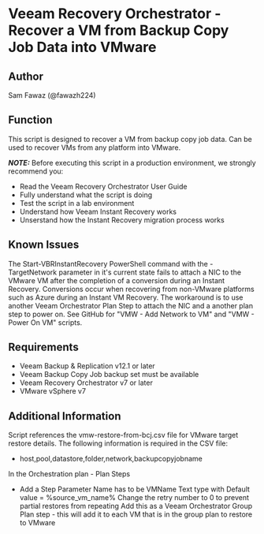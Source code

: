 # Veeam Recovery Orchestrator - Recover a VM from Backup Copy Job Data into VMware

## Author

Sam Fawaz (@fawazh224)

## Function

This script is designed to recover a VM from backup copy job data. Can be used to recover VMs from any platform into VMware.


***NOTE:*** Before executing this script in a production environment, we strongly recommend you:

* Read the Veeam Recovery Orchestrator User Guide
* Fully understand what the script is doing
* Test the script in a lab environment
* Understand how Veeam Instant Recovery works
* Unserstand how the Instant Recovery migration process works

## Known Issues

The Start-VBRInstantRecovery PowerShell command with the -TargetNetwork parameter in it's current state fails to attach a NIC to the VMware VM after the completion of a conversion during an Instant Recovery. Conversions occur when recovering from non-VMware platforms such as Azure during an Instant VM Recovery. The workaround is to use another Veeam Orchestrator Plan Step to attach the NIC and a another plan step to power on. See GitHub for "VMW - Add Network to VM" and "VMW - Power On VM" scripts.

## Requirements

* Veeam Backup & Replication v12.1 or later
* Veeam Backup Copy Job backup set must be available
* Veeam Recovery Orchestrator v7 or later
* VMware vSphere v7
    
## Additional Information

Script references the vmw-restore-from-bcj.csv file for VMware target restore details. The following information is required in the CSV file:

* host,pool,datastore,folder,network,backupcopyjobname

In the Orchestration plan - Plan Steps
* Add a Step Parameter
    Name has to be VMName
    Text type with Default value = %source_vm_name%
    Change the retry number to 0 to prevent partial restores from repeating
    Add this as a Veeam Orchestrator Group Plan step - this will add it to each VM that is in the group plan to restore to VMware